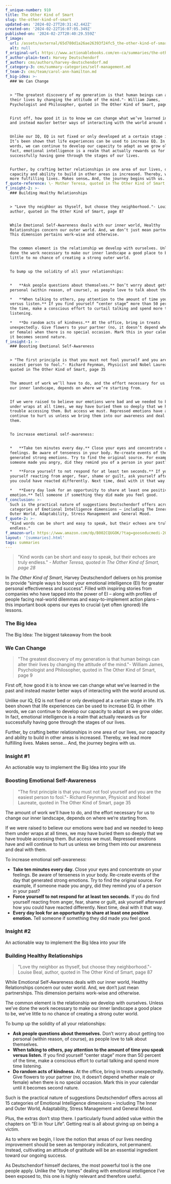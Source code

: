 ```yaml
---
f_unique-number: 910
title: The Other Kind of Smart
slug: the-other-kind-of-smart
updated-on: '2024-02-27T20:31:42.442Z'
created-on: '2024-02-22T16:07:05.349Z'
published-on: '2024-02-27T20:40:29.559Z'
f_image:
  url: /assets/external/65d780d1a26ae26393f24fc5_the-other-kind-of-smart.jpeg
  alt: null
f_original-url: https://www.actionablebooks.com/en-ca/summaries/the-other-kind-of-smart/
f_author-plain-text: Harvey Deutschendorf
f_author: cms/authors/harvey-deutschendorf.md
f_category-3: cms/summary-categories/self-management.md
f_team-2: cms/team/carol-ann-hamilton.md
f_big-idea: >-
  ### We Can Change


  > "The greatest discovery of my generation is that human beings can alter
  their lives by changing the attitude of the mind."- William James,
  Psychologist and Philosopher, quoted in The Other Kind of Smart, page 9


  First off, how good it is to know we can change what we’ve learned in the past
  and instead master better ways of interacting with the world around us.


  Unlike our IQ, EQ is not fixed or only developed at a certain stage in life.
  It’s been shown that life experiences can be used to increase EQ. In other
  words, we can continue to develop our capacity to adapt as we grow older. In
  fact, emotional intelligence is a realm that actually rewards us for
  successfully having gone through the stages of our lives.


  Further, by crafting better relationships in one area of our lives, our
  capacity and ability to build in other areas is increased. Thereby, we lead
  more fulfilling lives. Makes sense… And, the journey begins with us.
f_quote-reference: \- Mother Teresa, quoted in The Other Kind of Smart, page 28
f_insight-2: >-
  ### Building Healthy Relationships


  > "Love thy neighbor as thyself, but choose they neighborhood."- Louise Beal,
  author, quoted in The Other Kind of Smart, page 87


  While Emotional Self-Awareness deals with our inner world, Healthy
  Relationships concern our outer world. And, we don’t just mean partnerships.
  This dimension pertains work-wise and otherwise.


  The common element is the relationship we develop with ourselves. Unless we’ve
  done the work necessary to make our inner landscape a good place to be, we’ve
  little to no chance of creating a strong outer world.


  To bump up the solidity of all your relationships:


  *   **Ask people questions about themselves.** Don’t worry about getting too
  personal (within reason, of course), as people love to talk about themselves.

  *   **When talking to others, pay attention to the amount of time you speak
  versus listen.** If you find yourself “center stage” more than 50 percent of
  the time, make a conscious effort to curtail talking and spend more time
  listening.

  *   **Do random acts of kindness.** At the office, bring in treats
  unexpectedly. Give flowers to your partner (no, it doesn’t depend whether male
  or female) when there is no special occasion. Mark this in your calendar until
  it becomes second nature.
f_insight-1: >-
  ### Boosting Emotional Self-Awareness


  > "The first principle is that you must not fool yourself and you are the
  easiest person to fool."- Richard Feynman, Physicist and Nobel Laureate,
  quoted in The Other Kind of Smart, page 35


  The amount of work we’ll have to do, and the effort necessary for us to change
  our inner landscape, depends on where we’re starting from.


  If we were raised to believe our emotions were bad and we needed to keep them
  under wraps at all times, we may have buried them so deeply that we have
  trouble accessing them. But access we must. Repressed emotions have and will
  continue to hurt us unless we bring them into our awareness and deal with
  them.


  To increase emotional self-awareness:


  *   **Take ten minutes every day.** Close your eyes and concentrate on your
  feelings. Be aware of tenseness in your body. Re-create events of the day that
  generated strong emotions. Try to find the original source. For example, if
  someone made you angry, did they remind you of a person in your past?

  *   **Force yourself to not respond for at least ten seconds.** If you do find
  yourself reacting from anger, fear, shame or guilt, ask yourself afterward how
  you could have reacted differently. Next time, deal with it that way.

  *   **Every day look for an opportunity to share at least one positive
  emotion.** Tell someone if something they did made you feel good.
f_conclusion: >-
  Such is the practical nature of suggestions Deutschendorf offers across all 15
  categories of Emotional Intelligence dimensions – including The Inner and
  Outer World, Adaptability, Stress Management and General Mood.
f_quote-2: >-
  "Kind words can be short and easy to speak, but their echoes are truly
  endless."
f_amazon-url: https://www.amazon.com/dp/B002CQUGOK/?tag=gooseducmedi-20
layout: '[summaries].html'
tags: summaries
---
```


> "Kind words can be short and easy to speak, but their echoes are truly endless." _\- Mother Teresa, quoted in The Other Kind of Smart, page 28_

In _The Other Kind of Smart_, Harvey Deutschendorf delivers on his promise to provide “simple ways to boost your emotional intelligence (EI) for greater personal effectiveness and success”. Filled with inspiring stories from companies who have tapped into the power of EI – along with profiles of people facing real-world dilemmas and easy-to-implement action plans – this important book opens our eyes to crucial (yet often ignored) life lessons.

### The Big Idea

The Big Idea: The biggest takeaway from the book

### We Can Change

> "The greatest discovery of my generation is that human beings can alter their lives by changing the attitude of the mind."- William James, Psychologist and Philosopher, quoted in The Other Kind of Smart, page 9

First off, how good it is to know we can change what we’ve learned in the past and instead master better ways of interacting with the world around us.

Unlike our IQ, EQ is not fixed or only developed at a certain stage in life. It’s been shown that life experiences can be used to increase EQ. In other words, we can continue to develop our capacity to adapt as we grow older. In fact, emotional intelligence is a realm that actually rewards us for successfully having gone through the stages of our lives.

Further, by crafting better relationships in one area of our lives, our capacity and ability to build in other areas is increased. Thereby, we lead more fulfilling lives. Makes sense… And, the journey begins with us.

### Insight #1

An actionable way to implement the Big Idea into your life

### Boosting Emotional Self-Awareness

> "The first principle is that you must not fool yourself and you are the easiest person to fool."- Richard Feynman, Physicist and Nobel Laureate, quoted in The Other Kind of Smart, page 35

The amount of work we’ll have to do, and the effort necessary for us to change our inner landscape, depends on where we’re starting from.

If we were raised to believe our emotions were bad and we needed to keep them under wraps at all times, we may have buried them so deeply that we have trouble accessing them. But access we must. Repressed emotions have and will continue to hurt us unless we bring them into our awareness and deal with them.

To increase emotional self-awareness:

*   **Take ten minutes every day.** Close your eyes and concentrate on your feelings. Be aware of tenseness in your body. Re-create events of the day that generated strong emotions. Try to find the original source. For example, if someone made you angry, did they remind you of a person in your past?
*   **Force yourself to not respond for at least ten seconds.** If you do find yourself reacting from anger, fear, shame or guilt, ask yourself afterward how you could have reacted differently. Next time, deal with it that way.
*   **Every day look for an opportunity to share at least one positive emotion.** Tell someone if something they did made you feel good.

### Insight #2

An actionable way to implement the Big Idea into your life

### Building Healthy Relationships

> "Love thy neighbor as thyself, but choose they neighborhood."- Louise Beal, author, quoted in The Other Kind of Smart, page 87

While Emotional Self-Awareness deals with our inner world, Healthy Relationships concern our outer world. And, we don’t just mean partnerships. This dimension pertains work-wise and otherwise.

The common element is the relationship we develop with ourselves. Unless we’ve done the work necessary to make our inner landscape a good place to be, we’ve little to no chance of creating a strong outer world.

To bump up the solidity of all your relationships:

*   **Ask people questions about themselves.** Don’t worry about getting too personal (within reason, of course), as people love to talk about themselves.
*   **When talking to others, pay attention to the amount of time you speak versus listen.** If you find yourself “center stage” more than 50 percent of the time, make a conscious effort to curtail talking and spend more time listening.
*   **Do random acts of kindness.** At the office, bring in treats unexpectedly. Give flowers to your partner (no, it doesn’t depend whether male or female) when there is no special occasion. Mark this in your calendar until it becomes second nature.

Such is the practical nature of suggestions Deutschendorf offers across all 15 categories of Emotional Intelligence dimensions – including The Inner and Outer World, Adaptability, Stress Management and General Mood.

Plus, the extras don’t stop there. I particularly found added value within the chapters on “EI in Your Life”. Getting real is all about giving up on being a victim.

As to where we begin, I love the notion that areas of our lives needing improvement should be seen as temporary indicators, not permanent. Instead, cultivating an attitude of gratitude will be an essential ingredient toward our ongoing success.

As Deutschendorf himself declares, the most powerful tool is the one people apply. Unlike the “dry tomes” dealing with emotional intelligence I’ve been exposed to, this one is highly relevant and therefore useful.
